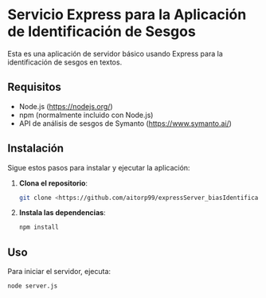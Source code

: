 # Servicio Express para la Aplicación de Identificación de Sesgos

Esta es una aplicación de servidor básico usando Express para la identificación de sesgos en textos.

## Requisitos

- Node.js (https://nodejs.org/)
- npm (normalmente incluido con Node.js)
- API de análisis de sesgos de Symanto (https://www.symanto.ai/) 

## Instalación

Sigue estos pasos para instalar y ejecutar la aplicación:

1. **Clona el repositorio**:

    ```sh
    git clone <https://github.com/aitorp99/expressServer_biasIdentification.git>
    ```

2. **Instala las dependencias**:

    ```sh
    npm install
    ```

## Uso

Para iniciar el servidor, ejecuta:

```sh
node server.js
